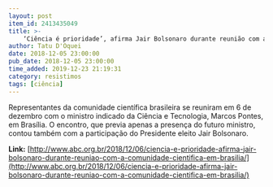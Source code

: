 ```yaml
---
layout: post
item_id: 2413435049
title: >-
    ‘Ciência é prioridade’, afirma Jair Bolsonaro durante reunião com a comunidade científica em Brasília
author: Tatu D'Oquei
date: 2018-12-05 23:00:00
pub_date: 2018-12-05 23:00:00
time_added: 2019-12-23 21:19:31
category: resistimos
tags: [ciência]
---
```


Representantes da comunidade científica brasileira se reuniram em 6 de dezembro com o ministro indicado da Ciência e Tecnologia, Marcos Pontes, em Brasília. O encontro, que previa apenas a presença do futuro ministro, contou também com a participação do Presidente eleito Jair Bolsonaro.

**Link:** [http://www.abc.org.br/2018/12/06/ciencia-e-prioridade-afirma-jair-bolsonaro-durante-reuniao-com-a-comunidade-cientifica-em-brasilia/](http://www.abc.org.br/2018/12/06/ciencia-e-prioridade-afirma-jair-bolsonaro-durante-reuniao-com-a-comunidade-cientifica-em-brasilia/)

